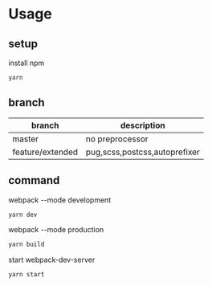 # Usage

## setup

install npm

```sh
yarn
```

## branch

|      branch      |          description          |
| ---------------- | ----------------------------- |
| master           | no preprocessor               |
| feature/extended | pug,scss,postcss,autoprefixer |


## command

webpack --mode development

```sh
yarn dev
```

webpack --mode production

```sh
yarn build
```

start webpack-dev-server

```sh
yarn start
```